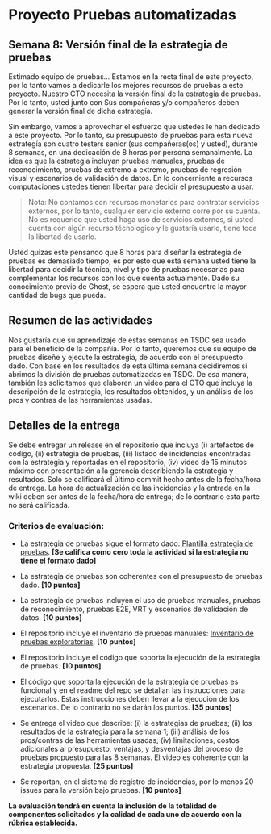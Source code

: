 
# Proyecto Pruebas automatizadas

## Semana 8: Versión final de la estrategia de pruebas

Estimado equipo de pruebas... Estamos en la recta final de este proyecto, por lo tanto vamos a dedicarle los mejores recursos de pruebas a este proyecto. Nuestro CTO necesita la versión final de la estrategía de pruebas. Por lo tanto, usted junto con Sus compañeras y/o compañeros deben generar la versión final de dicha estrategía.

Sin embargo, vamos a aprovechar el esfuerzo que ustedes le han dedicado a este proyecto. Por lo tanto, su presupuesto de pruebas para esta nueva estrategía son cuatro testers senior (sus compañeras(os) y usted), durante 8 semanas, en una dedicación de 8 horas por persona semanalmente. La idea es que la estrategia incluyan pruebas manuales, pruebas de reconocimiento, pruebas de extremo a extremo, pruebas de regresión visual y escenarios de validación de datos. En lo concerniente a recursos computaciones ustedes tienen libertar para decidir el presupuesto a usar.

> Nota: No contamos con recursos monetarios para contratar servicios externos, por lo tanto, cualquier servicio externo corre por su cuenta. No es requerido que usted haga uso de servicios externos, si usted cuenta con algún recurso técnologico y le gustaría usarlo, tiene toda la libertad de usarlo.

Usted quizas este pensando que 8 horas para diseñar la estrategía de pruebas es demasiado tiempo, es por esto que está semana usted tiene la libertad para decidir la técnica, nivel y tipo de pruebas necesarias para complementar los recursos con los que cuenta actualmente. Dado su conocimiento previo de Ghost, se espera que usted encuentre la mayor cantidad de bugs que pueda.

## Resumen de las actividades
Nos gustaría que su aprendizaje de estas semanas en TSDC sea usado para el beneficio de la compañía. Por lo tanto, queremos que su equipo de pruebas diseñe y ejecute la estrategia, de acuerdo con el presupuesto dado. Con base en los resultados de esta última semana decidiremos si abrimos la división de pruebas automatizadas en TSDC. De esa manera, también les solicitamos que elaboren un video para el CTO que incluya la descripción de la estrategia, los resultados obtenidos, y un análisis de los pros y contras de las herramientas usadas.


## Detalles de la entrega
Se debe entregar un release en el repositorio que incluya (i) artefactos de código, (ii) estrategia de pruebas, (iii) listado de incidencias encontradas con la estrategia y reportadas en el repositorio, (iv) video de 15 minutos máximo con presentación a la gerencia describiendo la estrategia y resultados. Solo se calificará el último commit hecho antes de la fecha/hora de entrega. La hora de actualización de las incidencias y la entrada en la wiki deben ser antes de la fecha/hora de entrega; de lo contrario esta parte no será calificada.

### Criterios de evaluación:

- La estrategia de pruebas sigue el formato dado: [Plantilla estrategia de pruebas](https://thesoftwaredesignlab.github.io/AutTestingCourseraBook/templates/estrategia-pruebas.docx). **[Se califica como cero toda la actividad si la estrategia no tiene el formato dado]**

- La estrategia de pruebas son coherentes con el presupuesto de pruebas dado. **[10 puntos]**

- La estrategia de pruebas incluyen el uso de pruebas manuales, pruebas de reconocimiento, pruebas E2E, VRT y escenarios de validación de datos. **[10 puntos]**

- El repositorio incluye el inventario de pruebas manuales:  [Inventario de pruebas exploratorias](https://thesoftwaredesignlab.github.io/AutTestingCourseraBook/templates/inventario-pruebas-exploratorias.xlsx). **[10 puntos]**

- El repositorio incluye el código que soporta la ejecución de la estrategia de pruebas.  **[10 puntos]**

- El código que soporta la ejecución de la estrategia de pruebas es funcional y en el readme del repo se detallan las instrucciones para ejecutarlos. Estas instrucciones deben llevar a la ejecución de los escenarios. De lo contrario no se darán los puntos.  **[35 puntos]**


- Se entrega el video que describe: (i) la estrategias de pruebas; (ii) los resultados de la estrategia para la semana 1; (iii) análisis de los pros/contras de las herramientas usadas; (iv) limitaciones, costos adicionales al presupuesto, ventajas, y desventajas del proceso de pruebas propuesto para las 8 semanas. El video es coherente con la estrategia propuesta. **[25 puntos]**

- Se reportan, en el sistema de registro de incidencias, por lo menos 20 issues para la versión bajo pruebas. **[10 puntos]**


**La evaluación tendrá en cuenta la inclusión de la totalidad de componentes solicitados y la calidad de cada uno de acuerdo con la rúbrica establecida.**

